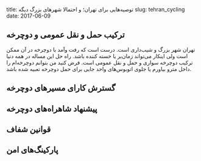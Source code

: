 title: توصیه‌هایی برای تهران؛ و احتمالا شهرهای بزرگ دیگه
slug: tehran_cycling
date: 2017-06-09



## ترکیب حمل و نقل عمومی و دوچرخه
تهران شهر بزرگ و شیب‌داری است. درست است که رفت و‌آمد با دوچرخه در آن ممکن است ولی اینکار می‌تواند زمان‌بر یا خسته کننده باشد. راه حل این مساله در همه دنیا ترکیب دوچرخه سواری و حمل و نقل عمومی است. فرض کنید من بتوانم دوچرخه‌ام را داخل مترو بیاورم یا جلوی اتوبوس‌های واحد جایی برای حمل دوچرخه تعبیه شده باشد. 

## گسترش کارای مسیرهای دوچرخه

## پیشنهاد شاهراه‌های دوچرخه

## قوانین شفاف

## پارکینگ‌های امن
